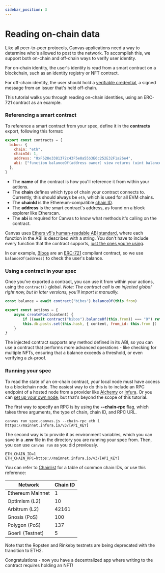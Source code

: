 ```yaml
---
sidebar_position: 3
---
```


# Reading on-chain data

Like all peer-to-peer protocols, Canvas applications need a way to determine who's allowed to post to the network. To accomplish this, we support both on-chain and off-chain ways to verify user identity.

For on-chain identity, the user's identity is read from a smart contract on a blockchain, such as an identity registry or NFT contract.

For off-chain identity, the user should hold a [verifiable credential](https://www.w3.org/TR/vc-data-model/), a signed message from an issuer that's held off-chain.

This tutorial walks you through reading on-chain identities, using an ERC-721 contract as an example.

### Referencing a smart contract

To reference a smart contract from your spec, define it in the **contracts** export, following this format:

```js
export const contracts = {
  bibos: {
    chain: "eth",
    chainId: 1,
    address: "0xF528e3381372c43F5e8a55b3E6c252E32F1a26e4",
    abi: ["function balanceOf(address owner) view returns (uint balance)"],
  },
}
```

* The **name** of the contract is how you'll reference it from within your actions.
* The **chain** defines which type of chain your contract connects to. Currently, this should always be `eth`, which is used for all EVM chains.
* The **chainId** is the Ethereum-compatible [chain ID](https://chainlist.org/).
* The **address** is the smart contract's address, as found on a block explorer like Etherscan.
* The **abi** is required for Canvas to know what methods it's calling on the contract.

Canvas uses [Ethers v5's human-readable ABI standard](https://docs.ethers.io/v5/api/utils/abi/interface/), where each function in the ABI is described with a string. You don't have to include every function that the contract supports, [just the ones you're using](https://blog.ricmoo.com/human-readable-contract-abis-in-ethers-js-141902f4d917).

In our example, [Bibos](https://bibos.xyz/) are an [ERC-721](https://eips.ethereum.org/EIPS/eip-721) compliant contract, so we use `balanceOf(address)` to check the user's balance.


### Using a contract in your spec

Once you've exported a contract, you can use it from within your actions, using the `contract()` global. *Note: The contract call is an injected global right now, but in later versions, you'll import it manually.*

```js
const balance = await contract("bibos").balanceOf(this.from)
```

```js
export const actions = {
	async createPost(content) {
		if ((await contract("bibos").balanceOf(this.from)) === "0") return false
		this.db.posts.set(this.hash, { content, from_id: this.from })
	}
}
```

The injected contract supports any method defined in its ABI, so you can use a contract that performs more advanced operations - like checking for multiple NFTs, ensuring that a balance exceeds a threshold, or even verifying a zk-proof.

### Running your spec

To read the state of an on-chain contract, your local node must have access to a blockchain node. The easiest way to do this is to include an RPC endpoint of a hosted node from a provider like [Alchemy](https://www.alchemy.com/) or [Infura](https://infura.io/). Or you can [set up your own node](https://ethereum.org/en/developers/docs/nodes-and-clients/run-a-node/), but that's beyond the scope of this tutorial.

The first way to specify an RPC is by using the **--chain-rpc** flag, which takes three arguments, the type of chain, chain ID, and RPC URL.

```
canvas run spec.canvas.js --chain-rpc eth 1 https://mainnet.infura.io/v3/[API_KEY]
```

The second way is to provide it as environment variables, which you can save in a **.env** file in the directory you are running your spec from. Then, you can use `canvas run` as you did previously.

```
ETH_CHAIN_ID=1
ETH_CHAIN_RPC=https://mainnet.infura.io/v3/[API_KEY]
```

You can refer to [Chainlist](https://chainlist.org/) for a table of common chain IDs, or use this reference:


| Network           | Chain ID          |
| ----------------- | ----------------- |
| Ethereum Mainnet  | 1                 |
| Optimism (L2)     | 10                |
| Arbitrum (L2)     | 42161             |
| Gnosis (PoS)      | 100               |
| Polygon (PoS)     | 137               |
| Goerli (Testnet)  | 5                 |

Note that the Ropsten and Rinkeby testnets are being deprecated with the transition to ETH2.

Congratulations - now you have a decentralized app where writing to the contract requires holding an NFT!